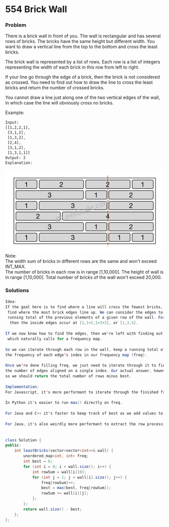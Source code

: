 # 554 Brick Wall

### Problem

There is a brick wall in front of you. The wall is rectangular and has several rows of bricks. The bricks have the same height but different width. You want to draw a vertical line from the top to the bottom and cross the least bricks.

The brick wall is represented by a list of rows. Each row is a list of integers representing the width of each brick in this row from left to right.

If your line go through the edge of a brick, then the brick is not considered as crossed. You need to find out how to draw the line to cross the least bricks and return the number of crossed bricks.

You cannot draw a line just along one of the two vertical edges of the wall, in which case the line will obviously cross no bricks.

Example:

```
Input: 
[[1,2,2,1],
 [3,1,2],
 [1,3,2],
 [2,4],
 [3,1,2],
 [1,3,1,1]]
Output: 2
Explanation:
```

![](/assets/brick_wall.png)  
Note:  
The width sum of bricks in different rows are the same and won't exceed INT\_MAX.  
The number of bricks in each row is in range \[1,10,000\]. The height of wall is in range \[1,10,000\]. Total number of bricks of the wall won't exceed 20,000.

### Solutions

```java
Idea:
If the goal here is to find where a line will cross the fewest bricks, then we could also say that the goal is to
 find where the most brick edges line up. We can consider the edges to occur at an index representing the current |
 running total of the previous elements of a given row of the wall. For example, if the row is defined as [1,2,2,1],
  then the inside edges occur at [1,1+2,1+2+2], or [1,3,5].

If we now know how to find the edges, then we're left with finding out which index has the highest frequency of edges,
 which naturally calls for a frequency map.

So we can iterate through each row in the wall, keep a running total of the current row (rowSum), and then update 
the frequency of each edge's index in our frequency map (freq).

Once we're done filling freq, we just need to iterate through it to find the highest value (best), which represents 
the number of edges aligned on a single index. Our actual answer, however, is the number of bricks, not edges, 
so we should return the total number of rows minus best.

Implementation:
For Javascript, it's more performant to iterate through the finished freq looking for the best result

In Python it's easier to run max() directly on freq.

For Java and C++ it's faster to keep track of best as we add values to freq.

For Java, it's also weirdly more performant to extract the row processing to a helper function.


class Solution {
public:
    int leastBricks(vector<vector<int>>& wall) {
        unordered_map<int, int> freq;
        int best = 0;
        for (int i = 0; i < wall.size(); i++) {
            int rowSum = wall[i][0];
            for (int j = 1; j < wall[i].size(); j++) {
                freq[rowSum]++;
                best = max(best, freq[rowSum]);
                rowSum += wall[i][j];
            };
        };
        return wall.size() - best;
    };
};
```



